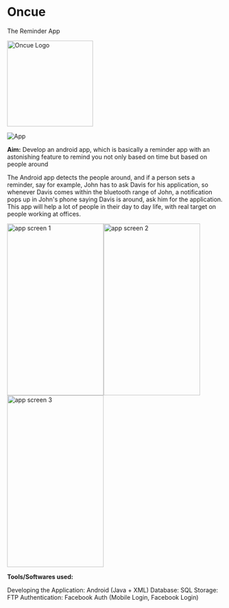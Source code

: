 # Oncue
The Reminder App

<img src="https://user-images.githubusercontent.com/29853549/119227110-f8f82f80-bb29-11eb-8add-21c175e4e0ec.png" alt="Oncue Logo" width="200" height="200"/>

![App](https://user-images.githubusercontent.com/29853549/119227169-42e11580-bb2a-11eb-9bfe-cb34f9945404.png)

**Aim:** Develop an android app, which is basically a reminder app with an astonishing feature to remind you not only based on time but based on people around

The Android app detects the people around, and if a person sets a reminder, say for example,
John has to ask Davis for his application, so whenever Davis comes within the bluetooth range of John, a notification pops up in John's phone saying Davis is around, ask him for the application.
This app will help a lot of people in their day to day life, with real target on people working at offices.

<img src="https://user-images.githubusercontent.com/29853549/119227193-61dfa780-bb2a-11eb-873d-e8ef85bff714.png" alt="app screen 1" width="225" height="400"/><img src="https://user-images.githubusercontent.com/29853549/119227211-72901d80-bb2a-11eb-92bd-45cf17ce189f.png" alt="app screen 2" width="225" height="400"/><img src="https://user-images.githubusercontent.com/29853549/119227227-820f6680-bb2a-11eb-83dc-3660106e49b8.png" alt="app screen 3" width="225" height="400"/>

**Tools/Softwares used:**

Developing the Application: Android (Java + XML)
Database: SQL
Storage: FTP
Authentication: Facebook Auth (Mobile Login, Facebook Login)
